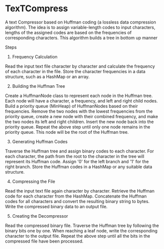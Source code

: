 # TexTCompress
A text Compressor based on Huffman coding (a lossless data compression algorithm). The idea is to assign variable-length codes to input characters, lengths of the assigned codes are based on the frequencies of corresponding characters. This algorithm builds a tree in bottom up manner

Steps 

1. Frequency Calculation

Read the input text file character by character and calculate the frequency of each character in the file.
Store the character frequencies in a data structure, such as a HashMap or an array.

2. Building the Huffman Tree

Create a HuffmanNode class to represent each node in the Huffman tree. Each node will have a character, a frequency, and left and right child nodes.
Build a priority queue (MinHeap) of HuffmanNodes based on their frequencies.
Remove the two nodes with the lowest frequencies from the priority queue, create a new node with their combined frequency, and make the two nodes its left and right children. Insert the new node back into the priority queue.
Repeat the above step until only one node remains in the priority queue. This node will be the root of the Huffman tree.

3. Generating Huffman Codes

Traverse the Huffman tree and assign binary codes to each character. 
For each character, the path from the root to the character in the tree will represent its Huffman code. Assign '0' for the left branch and '1' for the right branch.
Store the Huffman codes in a HashMap or any suitable data structure.

4. Compressing the File

Read the input text file again character by character.
Retrieve the Huffman code for each character from the HashMap.
Concatenate the Huffman codes for all characters and convert the resulting binary string to bytes.
Write the compressed binary data to an output file.

5. Creating the Decompressor

Read the compressed binary file.
Traverse the Huffman tree by following the binary bits one by one.
When reaching a leaf node, write the corresponding character to the output file.
Repeat the above step until all the bits in the compressed file have been processed.
